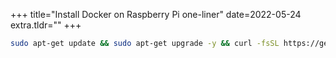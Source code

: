 +++
title="Install Docker on Raspberry Pi one-liner"
date=2022-05-24
extra.tldr=""
+++

```bash
sudo apt-get update && sudo apt-get upgrade -y && curl -fsSL https://get.docker.com | sudo sh && sudo usermod -aG docker $USER
```